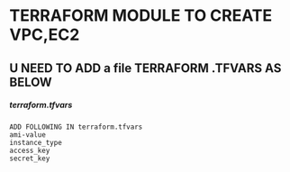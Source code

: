 

# TERRAFORM MODULE TO CREATE VPC,EC2 #
## U NEED TO ADD a file TERRAFORM .TFVARS AS BELOW
#####         terraform.tfvars
    ADD FOLLOWING IN terraform.tfvars
    ami-value
    instance_type
    access_key
    secret_key    
